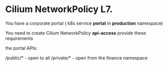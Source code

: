 # Cilium NetworkPolicy  L7.

You have a corporate portal ( k8s service **portal** in **production** namespace)

You need to create  Cilium NetworkPolicy **api-access** provide these requirements 

the portal  APIs: 

/public/*  - open to all
/private/* - open from the finance namespace

